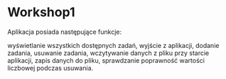 # Workshop1

Aplikacja posiada następujące funkcje:

wyświetlanie wszystkich dostępnych zadań,
wyjście z aplikacji,
dodanie zadania,
usuwanie zadania,
wczytywanie danych z pliku przy starcie aplikacji,
zapis danych do pliku,
sprawdzanie poprawność wartości liczbowej podczas usuwania.
